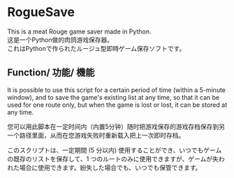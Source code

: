 # RogueSave
This is a meat Rouge game saver made in Python.  
这是一个Python做的肉鸽游戏保存器。  
これはPythonで作られたルージュ型即時ゲーム保存ソフトです。  

## Function/ 功能/ 機能
It is possible to use this script for a certain period of time (within a 5-minute window), and to save the game's existing list at any time, so that it can be used for one route only, but when the game is lost or lost, it can be stored at any time.  

您可以用此脚本在一定时间内（内置5分钟）随时把游戏保存的游戏存档保存到另一个路径里面，从而在您游戏失败时重新载入把上一次即时存档。  

このスクリプトは、一定期間 (5 分以内) 使用することができ、いつでもゲームの既存のリストを保存して、1 つのルートのみに使用できますが、ゲームが失われた場合に使用できます。紛失した場合でも、いつでも保管できます。

